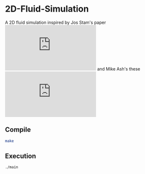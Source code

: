 # 2D-Fluid-Simulation

A 2D fluid simulation inspired by Jos Stam's paper ![Real-Time Fluid Dynamics for Games](http://graphics.cs.cmu.edu/nsp/course/15-464/Fall09/papers/StamFluidforGames.pdf) and Mike Ash's these ![Fluid Simulation for Dummies](https://mikeash.com/pyblog/fluid-simulation-for-dummies.html)

## Compile
```bash
make
```

## Execution
```bash
./main
```
